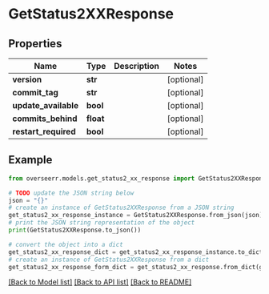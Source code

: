 # GetStatus2XXResponse


## Properties

Name | Type | Description | Notes
------------ | ------------- | ------------- | -------------
**version** | **str** |  | [optional] 
**commit_tag** | **str** |  | [optional] 
**update_available** | **bool** |  | [optional] 
**commits_behind** | **float** |  | [optional] 
**restart_required** | **bool** |  | [optional] 

## Example

```python
from overseerr.models.get_status2_xx_response import GetStatus2XXResponse

# TODO update the JSON string below
json = "{}"
# create an instance of GetStatus2XXResponse from a JSON string
get_status2_xx_response_instance = GetStatus2XXResponse.from_json(json)
# print the JSON string representation of the object
print(GetStatus2XXResponse.to_json())

# convert the object into a dict
get_status2_xx_response_dict = get_status2_xx_response_instance.to_dict()
# create an instance of GetStatus2XXResponse from a dict
get_status2_xx_response_form_dict = get_status2_xx_response.from_dict(get_status2_xx_response_dict)
```
[[Back to Model list]](../README.md#documentation-for-models) [[Back to API list]](../README.md#documentation-for-api-endpoints) [[Back to README]](../README.md)


